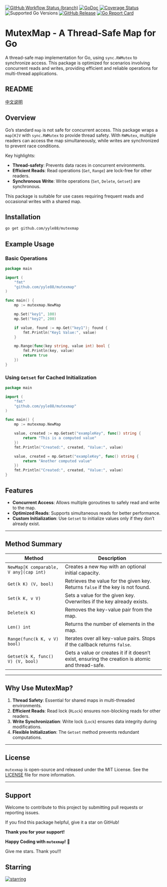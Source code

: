 [![GitHub Workflow Status (branch)](https://img.shields.io/github/actions/workflow/status/yyle88/mutexmap/release.yml?branch=main&label=BUILD)](https://github.com/yyle88/mutexmap/actions/workflows/release.yml?query=branch%3Amain)
[![GoDoc](https://pkg.go.dev/badge/github.com/yyle88/mutexmap)](https://pkg.go.dev/github.com/yyle88/mutexmap)
[![Coverage Status](https://img.shields.io/coveralls/github/yyle88/mutexmap/master.svg)](https://coveralls.io/github/yyle88/mutexmap?branch=main)
![Supported Go Versions](https://img.shields.io/badge/Go-1.22%2C%201.23-lightgrey.svg)
[![GitHub Release](https://img.shields.io/github/release/yyle88/mutexmap.svg)](https://github.com/yyle88/mutexmap/releases)
[![Go Report Card](https://goreportcard.com/badge/github.com/yyle88/mutexmap)](https://goreportcard.com/report/github.com/yyle88/mutexmap)

# MutexMap - A Thread-Safe Map for Go

A thread-safe map implementation for Go, using `sync.RWMutex` to synchronize access. This package is optimized for scenarios involving concurrent reads and writes, providing efficient and reliable operations for multi-thread applications.

## README

[中文说明](README.zh.md)

## Overview

Go’s standard `map` is not safe for concurrent access. This package wraps a `map[K]V` with `sync.RWMutex` to provide thread safety. With `RWMutex`, multiple readers can access the map simultaneously, while writes are synchronized to prevent race conditions.

Key highlights:
- **Thread-safety**: Prevents data races in concurrent environments.
- **Efficient Reads**: Read operations (`Get`, `Range`) are lock-free for other readers.
- **Synchronous Write**: Write operations (`Set`, `Delete`, `Getset`) are synchronous.

This package is suitable for use cases requiring frequent reads and occasional writes with a shared map.

## Installation

```bash  
go get github.com/yyle88/mutexmap  
```  

## Example Usage

### Basic Operations

```go  
package main  

import (  
	"fmt"  
	"github.com/yyle88/mutexmap"  
)  

func main() {  
	mp := mutexmap.NewMap   

	mp.Set("key1", 100)  
	mp.Set("key2", 200)  

	if value, found := mp.Get("key1"); found {  
		fmt.Println("Key1 Value:", value)  
	}  

	mp.Range(func(key string, value int) bool {  
		fmt.Println(key, value)  
		return true  
	})  
}  
```  

### Using `Getset` for Cached Initialization

```go  
package main  

import (  
	"fmt"  
	"github.com/yyle88/mutexmap"  
)  

func main() {  
	mp := mutexmap.NewMap   

	value, created := mp.Getset("exampleKey", func() string {  
		return "This is a computed value"  
	})  
	fmt.Println("Created:", created, "Value:", value)  

	value, created = mp.Getset("exampleKey", func() string {  
		return "Another computed value"  
	})  
	fmt.Println("Created:", created, "Value:", value)  
}  
```  

## Features

- **Concurrent Access**: Allows multiple goroutines to safely read and write to the map.
- **Optimized Reads**: Supports simultaneous reads for better performance.
- **Custom Initialization**: Use `Getset` to initialize values only if they don’t already exist.

---

## Method Summary

| Method                                 | Description                                                                                      |  
|----------------------------------------|--------------------------------------------------------------------------------------------------|  
| `NewMap[K comparable, V any](cap int)` | Creates a new `Map` with an optional initial capacity.                                           |  
| `Get(k K) (V, bool)`                   | Retrieves the value for the given key. Returns `false` if the key is not found.                  |  
| `Set(k K, v V)`                        | Sets a value for the given key. Overwrites if the key already exists.                            |  
| `Delete(k K)`                          | Removes the key-value pair from the map.                                                         |  
| `Len() int`                            | Returns the number of elements in the map.                                                       |  
| `Range(func(k K, v V) bool)`           | Iterates over all key-value pairs. Stops if the callback returns `false`.                        |  
| `Getset(k K, func() V) (V, bool)`      | Gets a value or creates it if it doesn’t exist, ensuring the creation is atomic and thread-safe. |  

---

## Why Use MutexMap?

1. **Thread Safety**: Essential for shared maps in multi-threaded environments.
2. **Efficient Reads**: Read lock (`RLock`) ensures non-blocking reads for other readers.
3. **Write Synchronization**: Write lock (`Lock`) ensures data integrity during modifications.
4. **Flexible Initialization**: The `Getset` method prevents redundant computations.

---

## License

`mutexmap` is open-source and released under the MIT License. See the [LICENSE](LICENSE) file for more information.

---

## Support

Welcome to contribute to this project by submitting pull requests or reporting issues.

If you find this package helpful, give it a star on GitHub!

**Thank you for your support!**

**Happy Coding with `mutexmap`!** 🎉

Give me stars. Thank you!!!

## Starring

[![starring](https://starchart.cc/yyle88/mutexmap.svg?variant=adaptive)](https://starchart.cc/yyle88/mutexmap)
